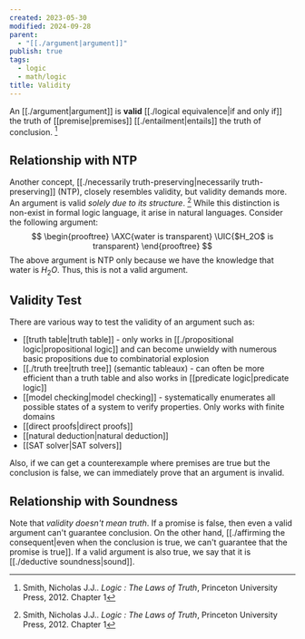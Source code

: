 ```yaml
---
created: 2023-05-30
modified: 2024-09-28
parent:
  - "[[./argument|argument]]"
publish: true
tags:
  - logic
  - math/logic
title: Validity
---
```

An [[./argument|argument]] is **valid** [[./logical equivalence|if and only if]] the truth of [[premise|premises]] [[./entailment|entails]] the truth of conclusion. [^1]

## Relationship with NTP
Another concept, [[./necessarily truth-preserving|necessarily truth-preserving]] (NTP), closely resembles validity, but validity demands more. An argument is valid _solely due to its structure_. [^1] While this distinction is non-exist in formal logic language, it arise in natural languages. Consider the following argument:
$$
\begin{prooftree} 
\AXC{water is transparent}
\UIC{$H_2O$ is transparent}
\end{prooftree}
$$
The above argument is NTP only because we have the knowledge that water is $H_2O$. Thus, this is not a valid argument.

## Validity Test
There are various way to test the validity of an argument such as:
- [[truth table|truth table]] - only works in [[./propositional logic|propositional logic]] and can become unwieldy with numerous basic propositions due to combinatorial explosion
- [[./truth tree|truth tree]] (semantic tableaux) - can often be more efficient than a truth table and also works in [[predicate logic|predicate logic]] 
- [[model checking|model checking]] - systematically enumerates all possible states of a system to verify properties. Only works with finite domains
- [[direct proofs|direct proofs]]
- [[natural deduction|natural deduction]]
- [[SAT solver|SAT solvers]]

Also, if we can get a counterexample where premises are true but the conclusion is false, we can immediately prove that an argument is invalid.

## Relationship with Soundness
Note that _validity doesn't mean truth_. If a promise is false, then even a valid argument can't guarantee conclusion. On the other hand, [[./affirming the consequent|even when the conclusion is true, we can't guarantee that the promise is true]]. If a valid argument is also true, we say that it is [[./deductive soundness|sound]].

[^1]: Smith, Nicholas J.J.. _Logic : The Laws of Truth_, Princeton University Press, 2012. Chapter 1